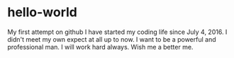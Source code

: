 # hello-world
My first attempt on github
I have started my coding life since July 4, 2016.
I didn't meet my own expect at all up to now.
I want to be a powerful and professional man.
I will work hard always.
Wish me a better me.
